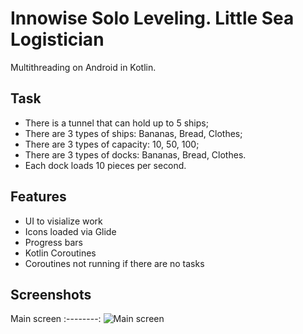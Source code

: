 
# Innowise Solo Leveling. Little Sea Logistician

Multithreading on Android in Kotlin.
## Task

 - There is a tunnel that can hold up to 5 ships;
 - There are 3 types of ships: Bananas, Bread, Clothes;
 - There are 3 types of capacity: 10, 50, 100;
 - There are 3 types of docks: Bananas, Bread, Clothes.
 - Each dock loads 10 pieces per second.
## Features

- UI to visialize work
- Icons loaded via Glide
- Progress bars
- Kotlin Coroutines
- Coroutines not running if there are no tasks
## Screenshots
Main screen
:--------:
![Main screen](https://i.imgur.com/g54Tewx.png)

